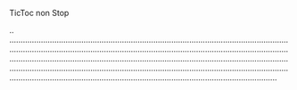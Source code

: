 TicToc non Stop

..
.......................................................................................................................................................................................................................................................................................................................................................................................................................................................................................................................................................................................................................................